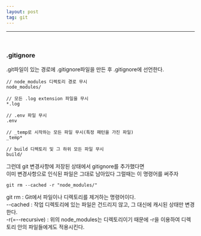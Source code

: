 ```yaml
---
layout: post
tag: git
---
```

***
<br>

### .gitignore

.git파일이 있는 경로에 .gitignore파일을 만든 후 .gitignore에 선언한다.


```
// node_modules 디렉토리 경로 무시
node_modules/

// 모든 .log extension 파일을 무시
*.log

// .env 파일 무시
.env

// _temp로 시작하는 모든 파일 무시(특정 패턴을 가진 파일)
_temp*

// build 디렉토리 및 그 하위 모든 파일 무시
build/
```
그런데 git 변경사항에 저장된 상태에서 gitignore를 추가했다면  
이미 변경사항으로 인식된 파일은 그대로 남아있다 그럴때는 이 명령어를 써주자  
```
git rm --cached -r "node_modules/"  
```

git rm : Git에서 파일이나 디렉토리를 제거하는 명령어이다.
<br>
--cached : 작업 디렉토리에 있는 파일은 건드리지 않고, 그 대신에 캐시된 상태만 변경한다.
<br>
-r(=--recursive) : 위의 node_modules는 디렉토리이기 때문에 -r을 이용하여 디렉토리 안의 파일들에게도 적용시킨다.